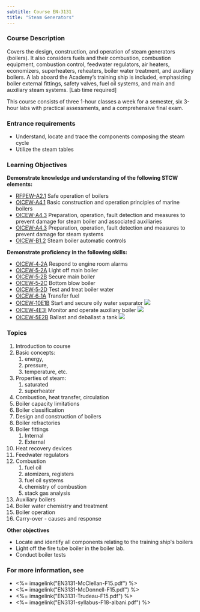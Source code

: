 ```yaml
---
subtitle: Course EN-3131
title: "Steam Generators"
---
```


### Course Description

Covers the design, construction, and operation of steam generators (boilers). It also considers fuels and their combustion, combustion equipment, combustion control, feedwater regulators, air heaters, economizers, superheaters, reheaters, boiler water treatment, and auxiliary boilers. A lab aboard the Academy’s training ship is included, emphasizing boiler external fittings, safety valves, fuel oil systems, and main and auxiliary steam systems. [Lab time required]

This course consists of three 1-hour classes a week for a semester, six 3-hour labs with practical assessments, and a comprehensive final exam.

### Entrance requirements

* Understand, locate and trace the components composing the steam cycle
* Utilize the steam tables


### Learning Objectives

**Demonstrate knowledge and understanding of the following STCW elements:**

* [RFPEW-A2.1]({{site.baseurl}}/tables/34.html#RFPEW-A2.1) Safe operation of boilers
* [OICEW-A4.1]({{site.baseurl}}/tables/31.html#OICEW-A4.1) Basic construction and operation principles of marine boilers
* [OICEW-A4.3]({{site.baseurl}}/tables/31.html#OICEW-A4.3) Preparation, operation, fault detection and measures to prevent damage for steam boiler and associated auxiliaries
* [OICEW-A4.3]({{site.baseurl}}/tables/31.html#OICEW-A4.3) Preparation, operation, fault detection and measures to prevent damage for steam systems 
* [OICEW-B1.2]({{site.baseurl}}/tables/31.html#OICEW-B1.2) Steam boiler automatic controls

**Demonstrate proficiency in the following skills:**

* [OICEW‑4‑2A](OICEW-4-2A) Respond to engine room alarms
* [OICEW‑5‑2A](OICEW-5-2A) Light off main boiler
* [OICEW‑5‑2B](OICEW-5-2B) Secure main boiler
* [OICEW‑5‑2C](OICEW-5-2C) Bottom blow boiler
* [OICEW‑5‑2D](OICEW-5-2D) Test and treat boiler water
* [OICEW‑6‑1A](OICEW-6-1A) Transfer fuel
* [OICEW‑10E1B](OICEW-10E1B) Start and secure oily water separator ![]({{site.baseurl}}/assets/images/new.jpg)
* [OICEW‑4E3I](OICEW-4E3I) Monitor and operate auxiliary boiler ![]({{site.baseurl}}/assets/images/new.jpg)
* [OICEW‑5E2B](OICEW-5E2B) Ballast and deballast a tank ![]({{site.baseurl}}/assets/images/new.jpg)

### Topics

1. Introduction to course
2. Basic concepts: 
	1. energy, 
	2. pressure, 
	3. temperature, etc.
3. Properties of steam:
	1. saturated
	2. superheater
4. Combustion, heat transfer, circulation
5. Boiler capacity limitations
6. Boiler classification
7. Design and construction of boilers
8. Boiler refractories
9. Boiler fittings
	1. Internal
	2. External
10. Heat recovery devices
11. Feedwater regulators
12. Combustion
	1. fuel oil
	2. atomizers, registers
	3. fuel oil systems
	4. chemistry of combustion
	5. stack gas analysis
13. Auxiliary boilers
14. Boiler water chemistry and treatment
15. Boiler operation
16. Carry-over - causes and response




**Other objectives**


* Locate and identify all components relating to the training ship's boilers
* Light off the fire tube boiler in the boiler lab.
* Conduct boiler tests


### For more information, see 

* <%= imagelink("EN3131-McClellan-F15.pdf") %> 
* <%= imagelink("EN3131-McDonnell-F15.pdf") %> 
* <%= imagelink("EN3131-Trudeau-F15.pdf") %> 
* <%= imagelink("EN3131-syllabus-F18-albani.pdf") %> 



